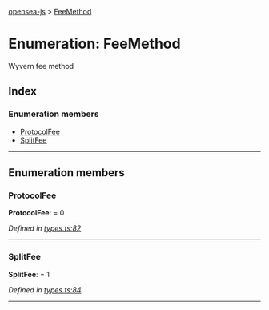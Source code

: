[opensea-js](../README.md) > [FeeMethod](../enums/feemethod.md)

# Enumeration: FeeMethod

Wyvern fee method

## Index

### Enumeration members

* [ProtocolFee](feemethod.md#protocolfee)
* [SplitFee](feemethod.md#splitfee)

---

## Enumeration members

<a id="protocolfee"></a>

###  ProtocolFee

**ProtocolFee**:  = 0

*Defined in [types.ts:82](https://github.com/ProjectOpenSea/opensea-js/blob/d48b650/src/types.ts#L82)*

___
<a id="splitfee"></a>

###  SplitFee

**SplitFee**:  = 1

*Defined in [types.ts:84](https://github.com/ProjectOpenSea/opensea-js/blob/d48b650/src/types.ts#L84)*

___

